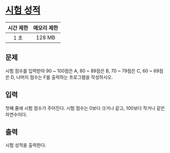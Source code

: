 # [시험 성적](https://www.acmicpc.net/problem/9498)

| 시간 제한 | 메모리 제한 |
| :-------: | :---------: |
| 1 초      | 128 MB      |


## 문제

시험 점수를 입력받아 90 ~ 100점은 A, 80 ~ 89점은 B, 70 ~ 79점은 C, 60 ~ 69점은 D, 나머지 점수는 F를 출력하는 프로그램을 작성하시오.


## 입력

첫째 줄에 시험 점수가 주어진다. 시험 점수는 0보다 크거나 같고, 100보다 작거나 같은 자연수이다.


## 출력

시험 성적을 출력한다.

